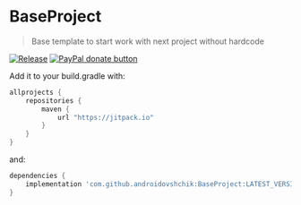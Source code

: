 # BaseProject
> Base template to start work with next project without hardcode

[![Release](https://jitpack.io/v/androidovshchik/BaseProject.svg)](https://jitpack.io/#androidovshchik/BaseProject)
<a href="https://www.paypal.me/mrcpp" title="Donate to this project using Paypal">
    <img src="https://img.shields.io/badge/paypal-donate-green.svg" alt="PayPal donate button"/>
</a>

Add it to your build.gradle with:
```gradle
allprojects {
    repositories {
        maven {
            url "https://jitpack.io"
        }
    }
}
```
and:

```gradle
dependencies {
    implementation 'com.github.androidovshchik:BaseProject:LATEST_VERSION'
}
```